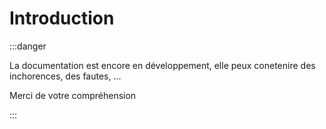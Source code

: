# Introduction

:::danger

La documentation est encore en développement, elle peux conetenire des inchorences, des fautes, ...

Merci de votre compréhension

:::


